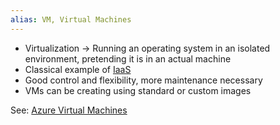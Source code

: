 ```yaml
---
alias: VM, Virtual Machines
---
```

- Virtualization -> Running an operating system in an isolated environment, pretending it is in an actual machine
- Classical example of [IaaS](Infrastructure%20as%20a%20Service.md)
- Good control and flexibility, more maintenance necessary
- VMs can be creating using standard or custom images

See: [Azure Virtual Machines](Azure%20Virtual%20Machines.md)